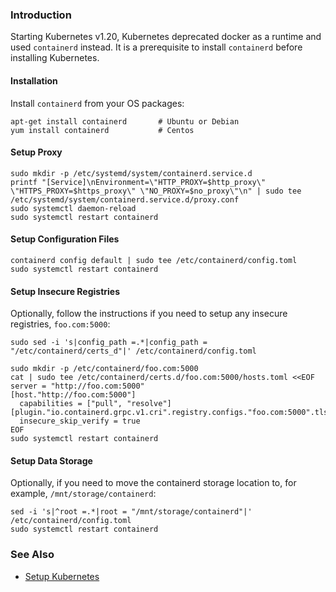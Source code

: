 
### Introduction

Starting Kubernetes v1.20, Kubernetes deprecated docker as a runtime and used `containerd` instead. It is a prerequisite to install `containerd` before installing Kubernetes.

#### Installation

Install `containerd` from your OS packages:

```
apt-get install containerd       # Ubuntu or Debian
yum install containerd           # Centos
```

#### Setup Proxy

```
sudo mkdir -p /etc/systemd/system/containerd.service.d
printf "[Service]\nEnvironment=\"HTTP_PROXY=$http_proxy\" \"HTTPS_PROXY=$https_proxy\" \"NO_PROXY=$no_proxy\"\n" | sudo tee /etc/systemd/system/containerd.service.d/proxy.conf
sudo systemctl daemon-reload
sudo systemctl restart containerd
```

#### Setup Configuration Files

```
containerd config default | sudo tee /etc/containerd/config.toml
sudo systemctl restart containerd
```

#### Setup Insecure Registries

Optionally, follow the instructions if you need to setup any insecure registries, `foo.com:5000`:  

```
sudo sed -i 's|config_path =.*|config_path = "/etc/containerd/certs_d"|' /etc/containerd/config.toml

sudo mkdir -p /etc/containerd/foo.com:5000
cat | sudo tee /etc/containerd/certs.d/foo.com:5000/hosts.toml <<EOF
server = "http://foo.com:5000"
[host."http://foo.com:5000"]
  capabilities = ["pull", "resolve"]
[plugin."io.containerd.grpc.v1.cri".registry.configs."foo.com:5000".tls]
  insecure_skip_verify = true
EOF 
sudo systemctl restart containerd
```

#### Setup Data Storage

Optionally, if you need to move the containerd storage location to, for example, `/mnt/storage/containerd`:  

```
sed -i 's|^root =.*|root = "/mnt/storage/containerd"|' /etc/containerd/config.toml
sudo systemctl restart containerd
```

### See Also

- [Setup Kubernetes](setup-kubernetes.md)  

